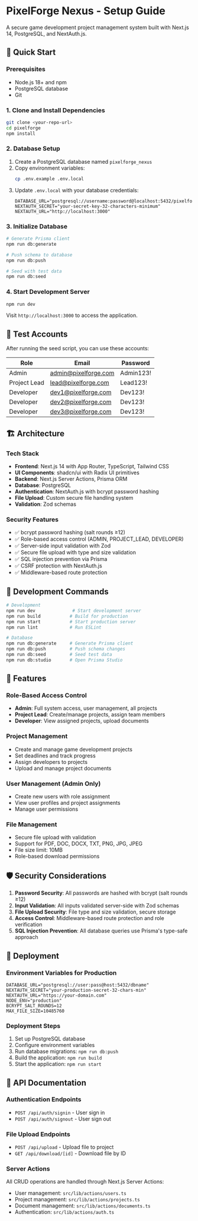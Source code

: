 # PixelForge Nexus - Setup Guide

A secure game development project management system built with Next.js 14, PostgreSQL, and NextAuth.js.

## 🚀 Quick Start

### Prerequisites

- Node.js 18+ and npm
- PostgreSQL database
- Git

### 1. Clone and Install Dependencies

```bash
git clone <your-repo-url>
cd pixelforge
npm install
```

### 2. Database Setup

1. Create a PostgreSQL database named `pixelforge_nexus`
2. Copy environment variables:
   ```bash
   cp .env.example .env.local
   ```
3. Update `.env.local` with your database credentials:
   ```env
   DATABASE_URL="postgresql://username:password@localhost:5432/pixelforge_nexus"
   NEXTAUTH_SECRET="your-secret-key-32-characters-minimum"
   NEXTAUTH_URL="http://localhost:3000"
   ```

### 3. Initialize Database

```bash
# Generate Prisma client
npm run db:generate

# Push schema to database
npm run db:push

# Seed with test data
npm run db:seed
```

### 4. Start Development Server

```bash
npm run dev
```

Visit `http://localhost:3000` to access the application.

## 🔐 Test Accounts

After running the seed script, you can use these accounts:

| Role         | Email                | Password  |
| ------------ | -------------------- | --------- |
| Admin        | admin@pixelforge.com | Admin123! |
| Project Lead | lead@pixelforge.com  | Lead123!  |
| Developer    | dev1@pixelforge.com  | Dev123!   |
| Developer    | dev2@pixelforge.com  | Dev123!   |
| Developer    | dev3@pixelforge.com  | Dev123!   |

## 🏗️ Architecture

### Tech Stack

- **Frontend**: Next.js 14 with App Router, TypeScript, Tailwind CSS
- **UI Components**: shadcn/ui with Radix UI primitives
- **Backend**: Next.js Server Actions, Prisma ORM
- **Database**: PostgreSQL
- **Authentication**: NextAuth.js with bcrypt password hashing
- **File Upload**: Custom secure file handling system
- **Validation**: Zod schemas

### Security Features

- ✅ bcrypt password hashing (salt rounds ≥12)
- ✅ Role-based access control (ADMIN, PROJECT_LEAD, DEVELOPER)
- ✅ Server-side input validation with Zod
- ✅ Secure file upload with type and size validation
- ✅ SQL injection prevention via Prisma
- ✅ CSRF protection with NextAuth.js
- ✅ Middleware-based route protection

## 🔧 Development Commands

```bash
# Development
npm run dev              # Start development server
npm run build           # Build for production
npm run start           # Start production server
npm run lint            # Run ESLint

# Database
npm run db:generate     # Generate Prisma client
npm run db:push         # Push schema changes
npm run db:seed         # Seed test data
npm run db:studio       # Open Prisma Studio
```

## 🎯 Features

### Role-Based Access Control

- **Admin**: Full system access, user management, all projects
- **Project Lead**: Create/manage projects, assign team members
- **Developer**: View assigned projects, upload documents

### Project Management

- Create and manage game development projects
- Set deadlines and track progress
- Assign developers to projects
- Upload and manage project documents

### User Management (Admin Only)

- Create new users with role assignment
- View user profiles and project assignments
- Manage user permissions

### File Management

- Secure file upload with validation
- Support for PDF, DOC, DOCX, TXT, PNG, JPG, JPEG
- File size limit: 10MB
- Role-based download permissions

## 🛡️ Security Considerations

1. **Password Security**: All passwords are hashed with bcrypt (salt rounds ≥12)
2. **Input Validation**: All inputs validated server-side with Zod schemas
3. **File Upload Security**: File type and size validation, secure storage
4. **Access Control**: Middleware-based route protection and role verification
5. **SQL Injection Prevention**: All database queries use Prisma's type-safe approach

## 🚀 Deployment

### Environment Variables for Production

```env
DATABASE_URL="postgresql://user:pass@host:5432/dbname"
NEXTAUTH_SECRET="your-production-secret-32-chars-min"
NEXTAUTH_URL="https://your-domain.com"
NODE_ENV="production"
BCRYPT_SALT_ROUNDS=12
MAX_FILE_SIZE=10485760
```

### Deployment Steps

1. Set up PostgreSQL database
2. Configure environment variables
3. Run database migrations: `npm run db:push`
4. Build the application: `npm run build`
5. Start the application: `npm run start`

## 📝 API Documentation

### Authentication Endpoints

- `POST /api/auth/signin` - User sign in
- `POST /api/auth/signout` - User sign out

### File Upload Endpoints

- `POST /api/upload` - Upload file to project
- `GET /api/download/[id]` - Download file by ID

### Server Actions

All CRUD operations are handled through Next.js Server Actions:

- User management: `src/lib/actions/users.ts`
- Project management: `src/lib/actions/projects.ts`
- Document management: `src/lib/actions/documents.ts`
- Authentication: `src/lib/actions/auth.ts`
